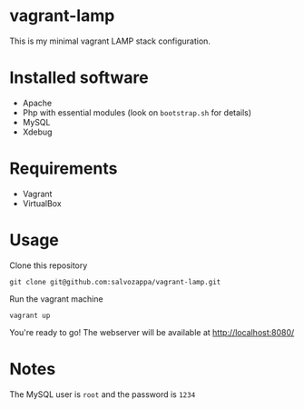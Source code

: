 # vagrant-lamp

This is my minimal vagrant LAMP stack configuration.

# Installed software

* Apache
* Php with essential modules (look on `bootstrap.sh` for details)
* MySQL
* Xdebug

# Requirements

* Vagrant
* VirtualBox

# Usage

Clone this repository 

`git clone git@github.com:salvozappa/vagrant-lamp.git`

Run the vagrant machine

`vagrant up`

You're ready to go! The webserver will be available at [http://localhost:8080/](http://localhost:8080/)


# Notes

The MySQL user is `root` and the password is `1234`
